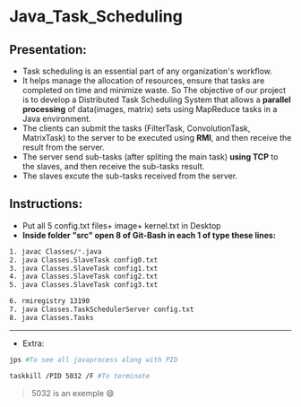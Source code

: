 # Java_Task_Scheduling

## Presentation:
- Task scheduling is an essential part of any organization's workflow. 
- It helps manage the allocation of resources, ensure that tasks are completed on time and minimize waste.
So The objective of our project is to develop a Distributed Task Scheduling System that allows a **parallel processing** of data(images, matrix) sets using MapReduce tasks in a Java environment.
- The clients can submit the tasks (FilterTask, ConvolutionTask, MatrixTask) to the server to be  executed using **RMI**, and then receive the result from the server.
- The server send sub-tasks (after spliting the main task) **using TCP** to the slaves, and then receive the sub-tasks result.
- The slaves excute the sub-tasks received from the server.

## Instructions:  
- Put all 5 config.txt files+ image+ kernel.txt in Desktop
- **Inside folder "src" open 8 of Git-Bash in each 1 of type these lines:** 
```bash
1. javac Classes/*.java
2. java Classes.SlaveTask config0.txt
3. java Classes.SlaveTask config1.txt
4. java Classes.SlaveTask config2.txt
5. java Classes.SlaveTask config3.txt

6. rmiregistry 13190
7. java Classes.TaskSchedulerServer config.txt
8. java Classes.Tasks
```

-------------------
- Extra:
```bash
jps #To see all javaprocess along with PID
```
```bash
taskkill /PID 5032 /F #To terminate
```
> 5032 is an exemple
:smile:
